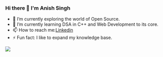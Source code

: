 ### Hi there 👋 I'm Anish Singh

- 🔭 I’m currently exploring the world of Open Source. 
- 🌱 I’m currently learning DSA in C++ and Web Development to its core.
- 📫 How to reach me:[Linkedin](https://www.linkedin.com/in/anish-singh-9988a419a)
- ⚡ Fun fact: I like to expand my knowledge base.

<img src ="https://github-readme-stats.vercel.app/api?username=anishsingh42&&show_icons=true&title_color=ffffff&icon_color=bb2acf&text_color=daf7dc&bg_color=151515">
